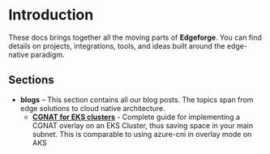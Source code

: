# Introduction

These docs brings together all the moving parts of **Edgeforge**. You can find details on projects, integrations, tools, and ideas built around the edge-native paradigm.

## Sections

<!-- - **edgectl** – A Golang CLI to automate and manage edge nodes and infrastructure. Built to be portable, `edgectl` works great both interactively and as part of automated workflows.

- **edgecloud** – A scalable edge-cloud platform designed for small form factor devices like SBCs. It's about bringing cloud-native patterns to the edge in a way that feels simple and powerful. -->

- **blogs** – This section contains all our blog posts. The topics span from edge solutions to cloud native architecture.
    - [**CGNAT for EKS clusters**](../blog/aws/cgnat-overlay-with-eks.md) - Complete guide for implementing a CGNAT overlay on an EKS Cluster, thus saving space in your main subnet. This is comparable to using azure-cni in overlay mode on AKS